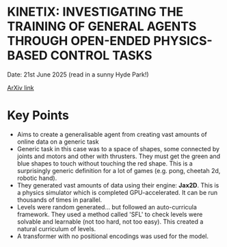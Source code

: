 # KINETIX: INVESTIGATING THE TRAINING OF GENERAL AGENTS THROUGH OPEN-ENDED PHYSICS-BASED CONTROL TASKS

Date: 21st June 2025 (read in a sunny Hyde Park!)

[ArXiv link](https://arxiv.org/pdf/2410.23208)

# Key Points
- Aims to create a generalisable agent from creating vast amounts of online data on a generic task
- Generic task in this case was to a space of shapes, some connected by joints and motors and other with thrusters. They must get the green and blue shapes to touch without touching the red shape.
This is a surprisingly generic definition for a lot of games (e.g. pong, cheetah 2d, robotic hand).
- They generated vast amounts of data using their engine: **Jax2D**. This is a physics simulator which is completed GPU-accelerated. It can be run thousands of times in parallel.
- Levels were random generated... but followed an auto-curricula framework. They used a method called 'SFL' to check levels were solvable and learnable (not too hard, not too easy). This created a natural curriculum of levels.
- A transformer with no positional encodings was used for the model.